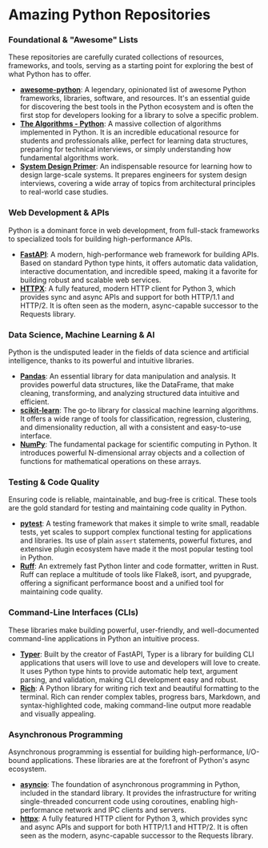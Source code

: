 # Amazing Python Repositories

### Foundational & "Awesome" Lists

These repositories are carefully curated collections of resources, frameworks, and tools, serving as a starting point for exploring the best of what Python has to offer.

- **[awesome-python](https://github.com/vinta/awesome-python)**: A legendary, opinionated list of awesome Python frameworks, libraries, software, and resources. It's an essential guide for discovering the best tools in the Python ecosystem and is often the first stop for developers looking for a library to solve a specific problem.
- **[The Algorithms - Python](https://github.com/TheAlgorithms/Python)**: A massive collection of algorithms implemented in Python. It is an incredible educational resource for students and professionals alike, perfect for learning data structures, preparing for technical interviews, or simply understanding how fundamental algorithms work.
- **[System Design Primer](https://github.com/donnemartin/system-design-primer)**: An indispensable resource for learning how to design large-scale systems. It prepares engineers for system design interviews, covering a wide array of topics from architectural principles to real-world case studies.

### Web Development & APIs

Python is a dominant force in web development, from full-stack frameworks to specialized tools for building high-performance APIs.

- **[FastAPI](https://github.com/tiangolo/fastapi)**: A modern, high-performance web framework for building APIs. Based on standard Python type hints, it offers automatic data validation, interactive documentation, and incredible speed, making it a favorite for building robust and scalable web services.
- **[HTTPX](https://github.com/encode/httpx)**: A fully featured, modern HTTP client for Python 3, which provides sync and async APIs and support for both HTTP/1.1 and HTTP/2. It is often seen as the modern, async-capable successor to the Requests library.

### Data Science, Machine Learning & AI

Python is the undisputed leader in the fields of data science and artificial intelligence, thanks to its powerful and intuitive libraries.

- **[Pandas](https://github.com/pandas-dev/pandas)**: An essential library for data manipulation and analysis. It provides powerful data structures, like the DataFrame, that make cleaning, transforming, and analyzing structured data intuitive and efficient.
- **[scikit-learn](https://github.com/scikit-learn/scikit-learn)**: The go-to library for classical machine learning algorithms. It offers a wide range of tools for classification, regression, clustering, and dimensionality reduction, all with a consistent and easy-to-use interface.
- **[NumPy](https://github.com/numpy/numpy)**: The fundamental package for scientific computing in Python. It introduces powerful N-dimensional array objects and a collection of functions for mathematical operations on these arrays.

### Testing & Code Quality

Ensuring code is reliable, maintainable, and bug-free is critical. These tools are the gold standard for testing and maintaining code quality in Python.

- **[pytest](https://github.com/pytest-dev/pytest)**: A testing framework that makes it simple to write small, readable tests, yet scales to support complex functional testing for applications and libraries. Its use of plain `assert` statements, powerful fixtures, and extensive plugin ecosystem have made it the most popular testing tool in Python.
- **[Ruff](https://github.com/astral-sh/ruff)**: An extremely fast Python linter and code formatter, written in Rust. Ruff can replace a multitude of tools like Flake8, isort, and pyupgrade, offering a significant performance boost and a unified tool for maintaining code quality.

### Command-Line Interfaces (CLIs)

These libraries make building powerful, user-friendly, and well-documented command-line applications in Python an intuitive process.

- **[Typer](https://github.com/tiangolo/typer)**: Built by the creator of FastAPI, Typer is a library for building CLI applications that users will love to use and developers will love to create. It uses Python type hints to provide automatic help text, argument parsing, and validation, making CLI development easy and robust.
- **[Rich](https://github.com/Textualize/rich)**: A Python library for writing rich text and beautiful formatting to the terminal. Rich can render complex tables, progress bars, Markdown, and syntax-highlighted code, making command-line output more readable and visually appealing.

### Asynchronous Programming

Asynchronous programming is essential for building high-performance, I/O-bound applications. These libraries are at the forefront of Python's async ecosystem.

- **[asyncio](https://github.com/python/cpython/tree/main/Lib/asyncio)**: The foundation of asynchronous programming in Python, included in the standard library. It provides the infrastructure for writing single-threaded concurrent code using coroutines, enabling high-performance network and IPC clients and servers.
- **[httpx](https://github.com/encode/httpx)**: A fully featured HTTP client for Python 3, which provides sync and async APIs and support for both HTTP/1.1 and HTTP/2. It is often seen as the modern, async-capable successor to the Requests library.
